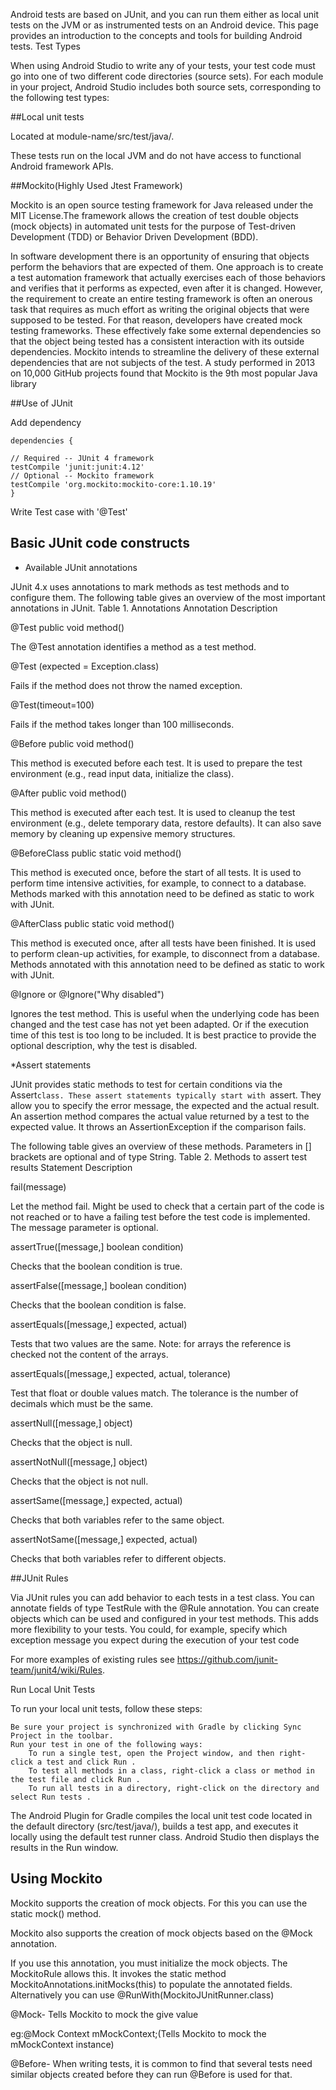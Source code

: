 Android tests are based on JUnit, and you can run them either as local unit tests on the JVM or as instrumented tests on an Android device. This page provides an introduction to the concepts and tools for building Android tests.
Test Types

When using Android Studio to write any of your tests, your test code must go into one of two different code directories (source sets). For each module in your project, Android Studio includes both source sets, corresponding to the following test types:

##Local unit tests

Located at module-name/src/test/java/.

These tests run on the local JVM and do not have access to functional Android framework APIs.


##Mockito(Highly Used Jtest Framework)

Mockito is an open source testing framework for Java released under the MIT License.The framework allows the creation of test double objects (mock objects) in automated unit tests for the purpose of Test-driven Development (TDD) or Behavior Driven Development (BDD).

In software development there is an opportunity of ensuring that objects perform the behaviors that are expected of them. One approach is to create a test automation framework that actually exercises each of those behaviors and verifies that it performs as expected, even after it is changed. However, the requirement to create an entire testing framework is often an onerous task that requires as much effort as writing the original objects that were supposed to be tested. For that reason, developers have created mock testing frameworks. These effectively fake some external dependencies so that the object being tested has a consistent interaction with its outside dependencies. Mockito intends to streamline the delivery of these external dependencies that are not subjects of the test. A study performed in 2013 on 10,000 GitHub projects found that Mockito is the 9th most popular Java library




##Use of JUnit

Add dependency

    dependencies {
   
    // Required -- JUnit 4 framework
    testCompile 'junit:junit:4.12'
    // Optional -- Mockito framework
    testCompile 'org.mockito:mockito-core:1.10.19'
    }

Write Test case with '@Test'


## Basic JUnit code constructs

* Available JUnit annotations

JUnit 4.x uses annotations to mark methods as test methods and to configure them. The following table gives an overview of the most important annotations in JUnit.
Table 1. Annotations Annotation 	Description

@Test
public void method()
	

The @Test annotation identifies a method as a test method.

@Test (expected = Exception.class)
	

Fails if the method does not throw the named exception.

@Test(timeout=100)
	

Fails if the method takes longer than 100 milliseconds.

@Before
public void method()
	

This method is executed before each test. It is used to prepare the test environment (e.g., read input data, initialize the class).

@After
public void method()
	

This method is executed after each test. It is used to cleanup the test environment (e.g., delete temporary data, restore defaults). It can also save memory by cleaning up expensive memory structures.

@BeforeClass
public static void method()
	

This method is executed once, before the start of all tests. It is used to perform time intensive activities, for example, to connect to a database. Methods marked with this annotation need to be defined as static to work with JUnit.

@AfterClass
public static void method()
	

This method is executed once, after all tests have been finished. It is used to perform clean-up activities, for example, to disconnect from a database. Methods annotated with this annotation need to be defined as static to work with JUnit.

@Ignore or @Ignore("Why disabled")
	

Ignores the test method. This is useful when the underlying code has been changed and the test case has not yet been adapted. Or if the execution time of this test is too long to be included. It is best practice to provide the optional description, why the test is disabled.

*Assert statements

JUnit provides static methods to test for certain conditions via the Assert`class. These assert statements typically start with `assert. They allow you to specify the error message, the expected and the actual result. An assertion method compares the actual value returned by a test to the expected value. It throws an AssertionException if the comparison fails.

The following table gives an overview of these methods. Parameters in [] brackets are optional and of type String.
Table 2. Methods to assert test results Statement 	Description

fail(message)
	

Let the method fail. Might be used to check that a certain part of the code is not reached or to have a failing test before the test code is implemented. The message parameter is optional.

assertTrue([message,] boolean condition)
	

Checks that the boolean condition is true.

assertFalse([message,] boolean condition)
	

Checks that the boolean condition is false.

assertEquals([message,] expected, actual)
	

Tests that two values are the same. Note: for arrays the reference is checked not the content of the arrays.

assertEquals([message,] expected, actual, tolerance)
	

Test that float or double values match. The tolerance is the number of decimals which must be the same.

assertNull([message,] object)
	

Checks that the object is null.

assertNotNull([message,] object)
	

Checks that the object is not null.


assertSame([message,] expected, actual)
	

Checks that both variables refer to the same object.



assertNotSame([message,] expected, actual)
	

Checks that both variables refer to different objects.


##JUnit Rules

Via JUnit rules you can add behavior to each tests in a test class. You can annotate fields of type TestRule with the @Rule annotation. You can create objects which can be used and configured in your test methods. This adds more flexibility to your tests. You could, for example, specify which exception message you expect during the execution of your test code



For more examples of existing rules see https://github.com/junit-team/junit4/wiki/Rules.


Run Local Unit Tests

To run your local unit tests, follow these steps:

    Be sure your project is synchronized with Gradle by clicking Sync Project in the toolbar.
    Run your test in one of the following ways:
        To run a single test, open the Project window, and then right-click a test and click Run .
        To test all methods in a class, right-click a class or method in the test file and click Run .
        To run all tests in a directory, right-click on the directory and select Run tests .

The Android Plugin for Gradle compiles the local unit test code located in the default directory (src/test/java/), builds a test app, and executes it locally using the default test runner class. Android Studio then displays the results in the Run window. 


## Using Mockito

Mockito supports the creation of mock objects. For this you can use the static mock() method.

Mockito also supports the creation of mock objects based on the @Mock annotation.

If you use this annotation, you must initialize the mock objects. The MockitoRule allows this. It invokes the static method MockitoAnnotations.initMocks(this) to populate the annotated fields. Alternatively you can use @RunWith(MockitoJUnitRunner.class)

@Mock- Tells Mockito to mock the give value

eg:@Mock
    Context mMockContext;(Tells Mockito to mock the mMockContext
 instance)


@Before- When writing tests, it is common to find that several tests need similar objects created before they can run @Before is used for that.






 



